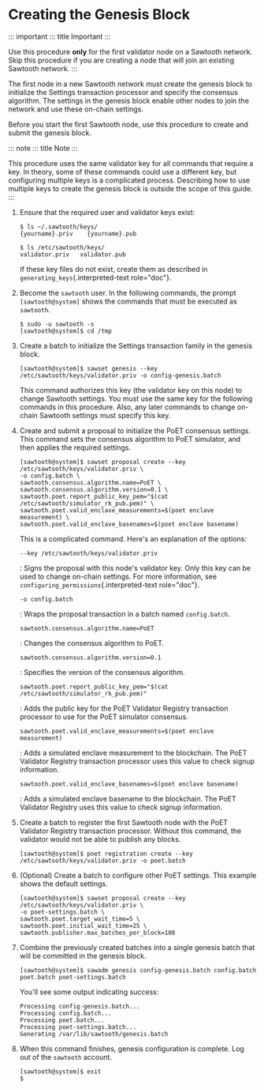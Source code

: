 # Creating the Genesis Block

::: important
::: title
Important
:::

Use this procedure **only** for the first validator node on a Sawtooth
network. Skip this procedure if you are creating a node that will join
an existing Sawtooth network.
:::

The first node in a new Sawtooth network must create the genesis block
to initialize the Settings transaction processor and specify the
consensus algorithm. The settings in the genesis block enable other
nodes to join the network and use these on-chain settings.

Before you start the first Sawtooth node, use this procedure to create
and submit the genesis block.

::: note
::: title
Note
:::

This procedure uses the same validator key for all commands that require
a key. In theory, some of these commands could use a different key, but
configuring multiple keys is a complicated process. Describing how to
use multiple keys to create the genesis block is outside the scope of
this guide.
:::

1.  Ensure that the required user and validator keys exist:

    ``` console
    $ ls ~/.sawtooth/keys/
    {yourname}.priv    {yourname}.pub

    $ ls /etc/sawtooth/keys/
    validator.priv   validator.pub
    ```

    If these key files do not exist, create them as described in
    `generating_keys`{.interpreted-text role="doc"}.

2.  Become the `sawtooth` user. In the following commands, the prompt
    `[sawtooth@system]` shows the commands that must be executed as
    `sawtooth`.

    ``` console
    $ sudo -u sawtooth -s
    [sawtooth@system]$ cd /tmp
    ```

3.  Create a batch to initialize the Settings transaction family in the
    genesis block.

    ``` console
    [sawtooth@system]$ sawset genesis --key /etc/sawtooth/keys/validator.priv -o config-genesis.batch
    ```

    This command authorizes this key (the validator key on this node) to
    change Sawtooth settings. You must use the same key for the
    following commands in this procedure. Also, any later commands to
    change on-chain Sawtooth settings must specify this key.

4.  Create and submit a proposal to initialize the PoET consensus
    settings. This command sets the consensus algorithm to PoET
    simulator, and then applies the required settings.

    ``` console
    [sawtooth@system]$ sawset proposal create --key /etc/sawtooth/keys/validator.priv \
    -o config.batch \
    sawtooth.consensus.algorithm.name=PoET \
    sawtooth.consensus.algorithm.version=0.1 \
    sawtooth.poet.report_public_key_pem="$(cat /etc/sawtooth/simulator_rk_pub.pem)" \
    sawtooth.poet.valid_enclave_measurements=$(poet enclave measurement) \
    sawtooth.poet.valid_enclave_basenames=$(poet enclave basename)
    ```

    This is a complicated command. Here\'s an explanation of the
    options:

    `--key /etc/sawtooth/keys/validator.priv`

    :   Signs the proposal with this node\'s validator key. Only this
        key can be used to change on-chain settings. For more
        information, see `configuring_permissions`{.interpreted-text
        role="doc"}.

    `-o config.batch`

    :   Wraps the proposal transaction in a batch named `config.batch`.

    `sawtooth.consensus.algorithm.name=PoET`

    :   Changes the consensus algorithm to PoET.

    `sawtooth.consensus.algorithm.version=0.1`

    :   Specifies the version of the consensus algorithm.

    `sawtooth.poet.report_public_key_pem="$(cat /etc/sawtooth/simulator_rk_pub.pem)"`

    :   Adds the public key for the PoET Validator Registry transaction
        processor to use for the PoET simulator consensus.

    `sawtooth.poet.valid_enclave_measurements=$(poet enclave measurement)`

    :   Adds a simulated enclave measurement to the blockchain. The PoET
        Validator Registry transaction processor uses this value to
        check signup information.

    `sawtooth.poet.valid_enclave_basenames=$(poet enclave basename)`

    :   Adds a simulated enclave basename to the blockchain. The PoET
        Validator Registry uses this value to check signup information.

5.  Create a batch to register the first Sawtooth node with the PoET
    Validator Registry transaction processor. Without this command, the
    validator would not be able to publish any blocks.

    ``` console
    [sawtooth@system]$ poet registration create --key /etc/sawtooth/keys/validator.priv -o poet.batch
    ```

6.  (Optional) Create a batch to configure other PoET settings. This
    example shows the default settings.

    ``` console
    [sawtooth@system]$ sawset proposal create --key /etc/sawtooth/keys/validator.priv \
    -o poet-settings.batch \
    sawtooth.poet.target_wait_time=5 \
    sawtooth.poet.initial_wait_time=25 \
    sawtooth.publisher.max_batches_per_block=100
    ```

7.  Combine the previously created batches into a single genesis batch
    that will be committed in the genesis block.

    ``` console
    [sawtooth@system]$ sawadm genesis config-genesis.batch config.batch poet.batch poet-settings.batch
    ```

    You'll see some output indicating success:

    ``` console
    Processing config-genesis.batch...
    Processing config.batch...
    Processing poet.batch...
    Processing poet-settings.batch...
    Generating /var/lib/sawtooth/genesis.batch
    ```

8.  When this command finishes, genesis configuration is complete. Log
    out of the `sawtooth` account.

    ``` console
    [sawtooth@system]$ exit
    $
    ```

<!--
  Licensed under Creative Commons Attribution 4.0 International License
  https://creativecommons.org/licenses/by/4.0/
-->
